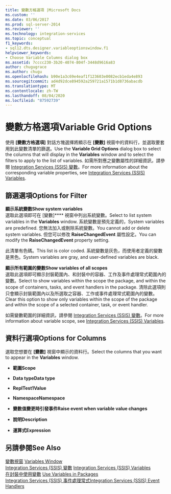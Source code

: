 ```yaml
---
title: 變數方格選項 |Microsoft Docs
ms.custom: ''
ms.date: 03/06/2017
ms.prod: sql-server-2014
ms.reviewer: ''
ms.technology: integration-services
ms.topic: conceptual
f1_keywords:
- sql12.dts.designer.variableoptionswindow.f1
helpviewer_keywords:
- Choose Variable Columns dialog box
ms.assetid: 7cccc230-3b20-4074-804f-3448d9616a83
author: chugugrace
ms.author: chugu
ms.openlocfilehash: b90e1a3c69e4eaf1f123603e0082ecb1eda4e893
ms.sourcegitcommit: ad4d92dce894592a259721a1571b1d8736abacdb
ms.translationtype: MT
ms.contentlocale: zh-TW
ms.lasthandoff: 08/04/2020
ms.locfileid: "87592739"
---
```

# <a name="variable-grid-options"></a><span data-ttu-id="e5c84-102">變數方格選項</span><span class="sxs-lookup"><span data-stu-id="e5c84-102">Variable Grid Options</span></span>
  <span data-ttu-id="e5c84-103">使用 **[變數方格選項]** 對話方塊選擇將顯示在 **[變數]** 視窗中的資料行，並選取要套用到此變數清單的篩選。</span><span class="sxs-lookup"><span data-stu-id="e5c84-103">Use the **Variable Grid Options** dialog box to select the columns that will display in the **Variables** window and to select the filters to apply to the list of variables.</span></span> <span data-ttu-id="e5c84-104">如需所對應之變數屬性的詳細資訊，請參閱 [Integration Services &#40;SSIS&#41; 變數](integration-services-ssis-variables.md)。</span><span class="sxs-lookup"><span data-stu-id="e5c84-104">For more information about the corresponding variable properties, see [Integration Services &#40;SSIS&#41; Variables](integration-services-ssis-variables.md).</span></span>  
  
## <a name="options-for-filter"></a><span data-ttu-id="e5c84-105">篩選選項</span><span class="sxs-lookup"><span data-stu-id="e5c84-105">Options for Filter</span></span>  
 <span data-ttu-id="e5c84-106">**顯示系統變數**</span><span class="sxs-lookup"><span data-stu-id="e5c84-106">**Show system variables**</span></span>  
 <span data-ttu-id="e5c84-107">選取此選項即可在 [變數]\*\*\*\* 視窗中列出系統變數。</span><span class="sxs-lookup"><span data-stu-id="e5c84-107">Select to list system variables in the **Variables** window.</span></span> <span data-ttu-id="e5c84-108">系統變數是預先定義的，</span><span class="sxs-lookup"><span data-stu-id="e5c84-108">System variables are predefined.</span></span> <span data-ttu-id="e5c84-109">您無法加入或刪除系統變數。</span><span class="sxs-lookup"><span data-stu-id="e5c84-109">You cannot add or delete system variables.</span></span> <span data-ttu-id="e5c84-110">但您可以修改 **RaiseChangedEvent** 屬性設定。</span><span class="sxs-lookup"><span data-stu-id="e5c84-110">You can modify the **RaiseChangedEvent** property setting.</span></span>  
  
 <span data-ttu-id="e5c84-111">此清單有色碼。</span><span class="sxs-lookup"><span data-stu-id="e5c84-111">This list is color coded.</span></span> <span data-ttu-id="e5c84-112">系統變數是灰色，而使用者定義的變數是黑色。</span><span class="sxs-lookup"><span data-stu-id="e5c84-112">System variables are gray, and user-defined variables are black.</span></span>  
  
 <span data-ttu-id="e5c84-113">**顯示所有範圍的變數**</span><span class="sxs-lookup"><span data-stu-id="e5c84-113">**Show variables of all scopes**</span></span>  
 <span data-ttu-id="e5c84-114">選取此選項即可顯示封裝範圍內、和封裝中的容器、工作及事件處理常式範圍內的變數。</span><span class="sxs-lookup"><span data-stu-id="e5c84-114">Select to show variables within the scope the package, and within the scope of containers, tasks, and event handlers in the package.</span></span> <span data-ttu-id="e5c84-115">清除此選項則只會顯示封裝範圍內以及所選取之容器、工作或事件處理常式範圍內的變數。</span><span class="sxs-lookup"><span data-stu-id="e5c84-115">Clear this option to show only variables within the scope of the package and within the scope of a selected container, task, or event handler.</span></span>  
  
 <span data-ttu-id="e5c84-116">如需變數範圍的詳細資訊，請參閱 [Integration Services &#40;SSIS&#41; 變數](integration-services-ssis-variables.md)。</span><span class="sxs-lookup"><span data-stu-id="e5c84-116">For more information about variable scope, see [Integration Services &#40;SSIS&#41; Variables](integration-services-ssis-variables.md).</span></span>  
  
## <a name="options-for-columns"></a><span data-ttu-id="e5c84-117">資料行選項</span><span class="sxs-lookup"><span data-stu-id="e5c84-117">Options for Columns</span></span>  
 <span data-ttu-id="e5c84-118">選取您想要在 **[變數]** 視窗中顯示的資料行。</span><span class="sxs-lookup"><span data-stu-id="e5c84-118">Select the columns that you want to appear in the **Variables** window.</span></span>  
  
-   <span data-ttu-id="e5c84-119">**範圍**</span><span class="sxs-lookup"><span data-stu-id="e5c84-119">**Scope**</span></span>  
  
-   <span data-ttu-id="e5c84-120">**Data type**</span><span class="sxs-lookup"><span data-stu-id="e5c84-120">**Data type**</span></span>  
  
-   <span data-ttu-id="e5c84-121">**ReplTest1**</span><span class="sxs-lookup"><span data-stu-id="e5c84-121">**Value**</span></span>  
  
-   <span data-ttu-id="e5c84-122">**Namespace**</span><span class="sxs-lookup"><span data-stu-id="e5c84-122">**Namespace**</span></span>  
  
-   <span data-ttu-id="e5c84-123">**變數值變更時引發事件**</span><span class="sxs-lookup"><span data-stu-id="e5c84-123">**Raise event when variable value changes**</span></span>  
  
-   <span data-ttu-id="e5c84-124">**說明**</span><span class="sxs-lookup"><span data-stu-id="e5c84-124">**Description**</span></span>  
  
-   <span data-ttu-id="e5c84-125">**運算式**</span><span class="sxs-lookup"><span data-stu-id="e5c84-125">**Expression**</span></span>  
  
## <a name="see-also"></a><span data-ttu-id="e5c84-126">另請參閱</span><span class="sxs-lookup"><span data-stu-id="e5c84-126">See Also</span></span>  
 <span data-ttu-id="e5c84-127">[變數視窗](../../2014/integration-services/variables-window.md) </span><span class="sxs-lookup"><span data-stu-id="e5c84-127">[Variables Window](../../2014/integration-services/variables-window.md) </span></span>  
 <span data-ttu-id="e5c84-128">[Integration Services &#40;SSIS&#41; 變數](integration-services-ssis-variables.md) </span><span class="sxs-lookup"><span data-stu-id="e5c84-128">[Integration Services &#40;SSIS&#41; Variables](integration-services-ssis-variables.md) </span></span>  
 <span data-ttu-id="e5c84-129">[在封裝中使用變數](../../2014/integration-services/use-variables-in-packages.md) </span><span class="sxs-lookup"><span data-stu-id="e5c84-129">[Use Variables in Packages](../../2014/integration-services/use-variables-in-packages.md) </span></span>  
 [<span data-ttu-id="e5c84-130">Integration Services &#40;SSIS&#41; 事件處理常式</span><span class="sxs-lookup"><span data-stu-id="e5c84-130">Integration Services &#40;SSIS&#41; Event Handlers</span></span>](integration-services-ssis-event-handlers.md)  
  
  
